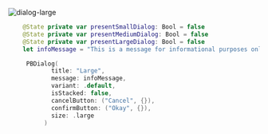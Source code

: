 ![dialog-large](https://github.com/powerhome/playbook/assets/54749071/41ea273d-3f85-4514-88d7-21f49499f9a2)

```swift
    @State private var presentSmallDialog: Bool = false
    @State private var presentMediumDialog: Bool = false
    @State private var presentLargeDialog: Bool = false
    let infoMessage = "This is a message for informational purposes only and requires no action."

     PBDialog(
            title: "Large",
            message: infoMessage,
            variant: .default,
            isStacked: false,
            cancelButton: ("Cancel", {}),
            confirmButton: ("Okay", {}),
            size: .large
          )
```
